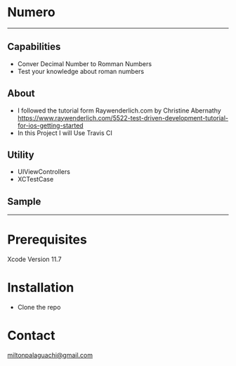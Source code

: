 # Numero
---
## Capabilities
- Conver Decimal Number to Romman Numbers
- Test your knowledge about roman numbers
## About
- I followed the tutorial form Raywenderlich.com by Christine Abernathy
https://www.raywenderlich.com/5522-test-driven-development-tutorial-for-ios-getting-started
- In this Project I will Use Travis CI


## Utility

- UIViewControllers
- XCTestCase

## Sample

---
# Prerequisites
Xcode 
Version 11.7

# Installation
- Clone the repo

# Contact
miltonpalaguachi@gmail.com



